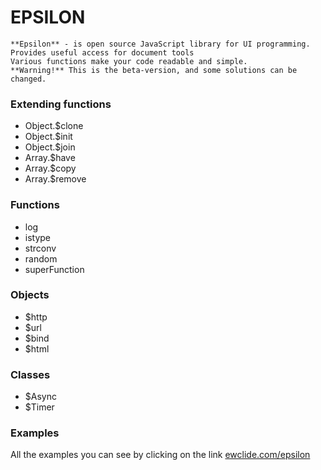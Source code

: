 # **EPSILON**

    **Epsilon** - is open source JavaScript library for UI programming.  
    Provides useful access for document tools  
    Various functions make your code readable and simple.  
    **Warning!** This is the beta-version, and some solutions can be changed.

### Extending functions
- Object.$clone
- Object.$init
- Object.$join
- Array.$have
- Array.$copy
- Array.$remove

### Functions
- log
- istype
- strconv
- random
- superFunction

### Objects
- $http
- $url
- $bind
- $html

### Classes
- $Async
- $Timer

### Examples

All the examples you can see by clicking on the link
[ewclide.com/epsilon](http://ewclide.com/epsilon/examples)
